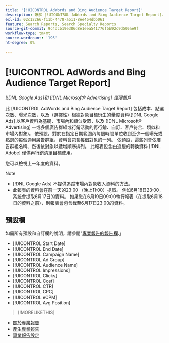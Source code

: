 ```yaml
---
title: '[!UICONTROL AdWords and Bing Audience Target Report]'
description: 瞭解 [!UICONTROL AdWords and Bing Audience Target Report].
exl-id: 02c12266-f11b-4478-a511-8ee464dbb061
feature: Search Reports, Search Specialty Reports
source-git-commit: 9c4dcb19e386d8e1eea541776f5b92c9d500ae9f
workflow-type: tm+mt
source-wordcount: '195'
ht-degree: 0%

---
```


# [!UICONTROL AdWords and Bing Audience Target Report]

*[!DNL Google Ads]和 [!DNL Microsoft® Advertising] 僅限帳戶*

此 [!UICONTROL AdWords and Bing Audience Target Report] 包括成本、點選次數、曝光次數，以及（選擇性）根據對象目標衍生的量度資料([!DNL Google Ads] 以客戶資料為基礎、市場內和類似受眾，以及 [!DNL Microsoft® Advertising] 一或多個廣告群組或行銷活動的再行銷、自訂、客戶符合、類似和市場內對象)。 依預設，對於在指定日期範圍內每個時間單位收到至少一個曝光或點選的每個適用廣告群組，資料會包含每個對象的一列。 依預設，這些列會依廣告群組名稱、然後依對象以遞增順序排列。 此報表包含由追蹤的轉換資料 [!DNL Adobe] 僅供再行銷清單目標使用。

您可以檢視上一年度的資料。

>[!NOTE]
>
>* [!DNL Google Ads] 不提供追蹤市場內對象收入資料的方法。
>* 此報表的資料會在前一天的23:00 （晚上11:00）提取。 例如6月18日23:00，系統會提取6月17日的資料。 如果您在6月19日09:00執行報表（在提取6月18日的資料之前），則報表會包含截至6月17日23:00的資料。

## 預設欄

如需所有預設和自訂欄的說明，請參閱&quot;[專業報告的報告欄](specialty-report-columns.md).」

* [!UICONTROL Start Date]
* [!UICONTROL End Date]
* [!UICONTROL Campaign Name]
* [!UICONTROL Ad Group]
* [!UICONTROL Audience Name]
* [!UICONTROL Impressions]
* [!UICONTROL Clicks]
* [!UICONTROL Cost]
* [!UICONTROL CTR]
* [!UICONTROL CPC]
* [!UICONTROL eCPM]
* [!UICONTROL Avg Position]

>[!MORELIKETHIS]
>
* [關於專業報告](specialty-report-about.md)
* [產生專業報告](specialty-report-generate.md)
* [專業報告設定](specialty-report-settings.md)
